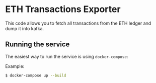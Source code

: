 # ETH Transactions Exporter

This code allows you to fetch all transactions from the ETH ledger and dump it into kafka.

## Running the service

The easiest way to run the service is using `docker-compose`:

Example:

```bash
$ docker-compose up --build
```
